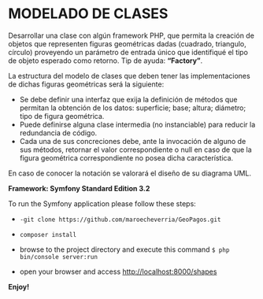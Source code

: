MODELADO DE CLASES
==================

Desarrollar una clase con algún framework PHP, que permita la creación de objetos que representen figuras geométricas dadas (cuadrado, triangulo, círculo) proveyendo un parámetro de entrada único que identifiqué el tipo de objeto esperado como retorno. Tip de ayuda: **“Factory”**.

La estructura del modelo de clases que deben tener las implementaciones de dichas figuras geométricas será la siguiente: 
 * Se debe definir una interfaz que exija la definición de métodos que permitan la obtención de los datos: superficie; base; altura; diámetro; tipo de figura geométrica. 
 * Puede definirse alguna clase intermedia (no instanciable) para reducir la redundancia de código. 
 * Cada una de sus concreciones debe, ante la invocación de alguno de sus métodos, retornar el valor correspondiente o null en caso de que la figura geométrica correspondiente no posea dicha característica. 

En caso de conocer la notación se valorará el diseño de su diagrama UML.

**Framework: Symfony Standard Edition 3.2**

To run the Symfony application please follow these steps:

 * ```-git clone https://github.com/maroecheverria/GeoPagos.git```
 
 * ```composer install```
 
 * browse to the project directory and execute this command ```$ php bin/console server:run```
 
 * open your browser and access [http://localhost:8000/shapes](http://localhost:8000/shapes)
 
 **Enjoy!**



